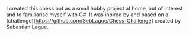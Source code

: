 I created this chess bot as a small hobby project at home, out of interest and to familiarise myself with C#. It was inpired by and based on a (challenge)[https://github.com/SebLague/Chess-Challenge] created by Sebastian Lague.
